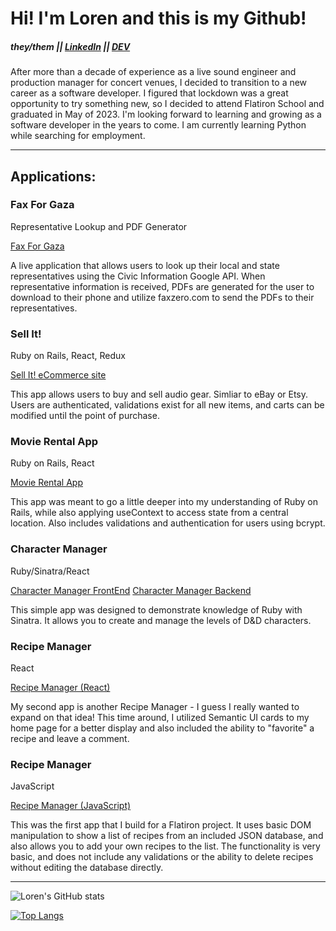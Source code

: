 # Hi! I'm Loren and this is my Github!

##### they/them || [LinkedIn](https://www.linkedin.com/in/lorenhartman/ "LinkedIn") || [DEV](https://dev.to/lorenmichael "Blog")

After more than a decade of experience as a live sound engineer and production manager for concert venues, I decided to transition to a new career as a software developer. I figured that lockdown was a great opportunity to try something new, so I decided to attend Flatiron School and graduated in May of 2023. I'm looking forward to learning and growing as a software developer in the years to come. I am currently learning Python while searching for employment.

---

## Applications:

### Fax For Gaza

Representative Lookup and PDF Generator

[Fax For Gaza](https://faxforgaza.com/ "Fax For Gaza")

A live application that allows users to look up their local and state representatives using the Civic Information Google API. When representative information is received, PDFs are generated for the user to download to their phone and utilize faxzero.com to send the PDFs to their representatives.

### Sell It!

Ruby on Rails, React, Redux

[Sell It! eCommerce site](https://github.com/loren-michael/phase-5-project "Sell It!")

This app allows users to buy and sell audio gear. Simliar to eBay or Etsy. Users are authenticated, validations exist for all new items, and carts can be modified until the point of purchase.

### Movie Rental App

Ruby on Rails, React

[Movie Rental App](https://github.com/loren-michael/phase-4-project-final "Movie Rental App")

This app was meant to go a little deeper into my understanding of Ruby on Rails, while also applying useContext to access state from a central location. Also includes validations and authentication for users using bcrypt.

### Character Manager

Ruby/Sinatra/React

[Character Manager FrontEnd](https://github.com/loren-michael/phase-3-project-frontend "Character Manager FrontEnd")
[Character Manager Backend](https://github.com/loren-michael/phase-3-sinatra-react-project "Character Manager Backend")

This simple app was designed to demonstrate knowledge of Ruby with Sinatra. It allows you to create and manage the levels of D&D characters.

### Recipe Manager

React

[Recipe Manager (React)](https://github.com/loren-michael/phase-2-react-project "Recipe Manager (React)")

My second app is another Recipe Manager - I guess I really wanted to expand on that idea! This time around, I utilized Semantic UI cards to my home page for a better display and also included the ability to "favorite" a recipe and leave a comment.

### Recipe Manager

JavaScript

[Recipe Manager (JavaScript)](https://github.com/loren-michael/phase-1-project "Recipe Manager (JS)")

This was the first app that I build for a Flatiron project. It uses basic DOM manipulation to show a list of recipes from an included JSON database, and also allows you to add your own recipes to the list. The functionality is very basic, and does not include any validations or the ability to delete recipes without editing the database directly.

---

![Loren's GitHub stats](https://github-readme-stats.vercel.app/api?username=loren-michael&show_icons=true&theme=transparent)

[![Top Langs](https://github-readme-stats.vercel.app/api/top-langs/?username=loren-michael&layout=donut)](https://github.com/loren-michael/github-readme-stats)

<!--
**loren-michael/loren-michael** is a ✨ _special_ ✨ repository because its `README.md` (this file) appears on your GitHub profile.

Here are some ideas to get you started:

- 🔭 I’m currently working on ...
- 🌱 I’m currently learning ...
- 👯 I’m looking to collaborate on ...
- 🤔 I’m looking for help with ...
- 💬 Ask me about ...
- 📫 How to reach me: ...
- 😄 Pronouns: ...
- ⚡ Fun fact: ...
-->
